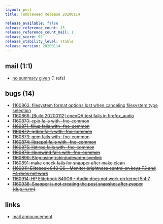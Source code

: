 ```yaml
---
layout: post
title: Tumbleweed Release 20200114

release_available: false
release_reference_count: 15
release_reference_count_mail: 1
release_score: 92
release_stability_level: stable
release_version: 20200114
---
```


## mail (1:1)

- [no summary given](https://lists.opensuse.org/archives/list/factory@lists.opensuse.org/thread/A4TKFJODDW3UTL7Y4MFWIEIXITVXPW22) (1 refs)

## bugs (14)

<!--more-->

- [1160863: filesystem format options lost when canceling filesystem type selection](https://bugzilla.opensuse.org/show_bug.cgi?id=1160863)
- [1160869: \[Build 20200112\] openQA test fails in firefox_audio](https://bugzilla.opensuse.org/show_bug.cgi?id=1160869)
- ~~[1160870: cpio fails with -fno-common](https://bugzilla.opensuse.org/show_bug.cgi?id=1160870)~~
- ~~[1160871: fillup fails with -fno-common](https://bugzilla.opensuse.org/show_bug.cgi?id=1160871)~~
- ~~[1160872: gdbm fails with -fno-common](https://bugzilla.opensuse.org/show_bug.cgi?id=1160872)~~
- ~~[1160873: gpm fails with -fno-common](https://bugzilla.opensuse.org/show_bug.cgi?id=1160873)~~
- ~~[1160874: libsepol fails with -fno-common](https://bugzilla.opensuse.org/show_bug.cgi?id=1160874)~~
- ~~[1160875: libtirpc fails with -fno-common](https://bugzilla.opensuse.org/show_bug.cgi?id=1160875)~~
- ~~[1160876: libunwind fails with -fno-common](https://bugzilla.opensuse.org/show_bug.cgi?id=1160876)~~
- ~~[1160890: Stop using /sbin/udevadm symlink](https://bugzilla.opensuse.org/show_bug.cgi?id=1160890)~~
- ~~[1160891: make check fails for snapper after make clean](https://bugzilla.opensuse.org/show_bug.cgi?id=1160891)~~
- ~~[1160911: Elitebook 840 G6 - Monitor brightness control on keys F3 and F4 does not work](https://bugzilla.opensuse.org/show_bug.cgi?id=1160911)~~
- ~~[1160914: HP Elitebook 840G6 - Audio does not work on kernel 5.4.7](https://bugzilla.opensuse.org/show_bug.cgi?id=1160914)~~
- ~~[1160938: Snapper is not creating the post snapshot after zypper {dup,in,rm}](https://bugzilla.opensuse.org/show_bug.cgi?id=1160938)~~



## links

- [mail announcement](https://lists.opensuse.org/archives/list/factory@lists.opensuse.org/thread/A4TKFJODDW3UTL7Y4MFWIEIXITVXPW22)
